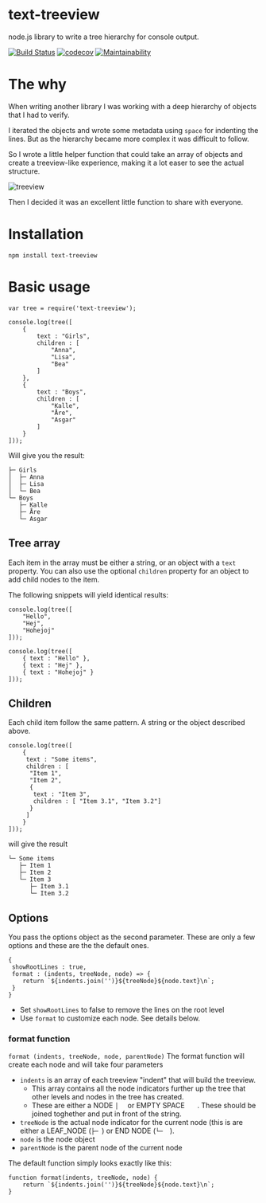 # text-treeview
node.js library to write a tree hierarchy for console output.

[![Build Status](https://travis-ci.org/dlid/text-treeview.svg?branch=master)](https://travis-ci.org/dlid/text-treeview) [![codecov](https://codecov.io/gh/dlid/text-treeview/branch/master/graph/badge.svg)](https://codecov.io/gh/dlid/text-treeview) [![Maintainability](https://api.codeclimate.com/v1/badges/7bb4fc43c7b3b6f0aa5f/maintainability)](https://codeclimate.com/github/dlid/text-treeview/maintainability)

# The why
When writing another library I was working with a deep hierarchy of objects that I had to verify.

I iterated the objects and wrote some metadata using `space` for indenting the lines. But as the hierarchy became more complex it was difficult to follow.

So I wrote a little helper function that could take an array of objects and create a treeview-like experience, making it a lot easer to see the actual structure.

![treeview](https://assets.dlid.se/7747c114/img/text-treeview.png)

Then I decided it was an excellent little function to share with everyone.

# Installation

```
npm install text-treeview
```

# Basic usage

```
var tree = require('text-treeview');

console.log(tree([
    {
        text : "Girls",
        children : [
            "Anna",
            "Lisa",
            "Bea"
        ]
    },
    {
        text : "Boys",
        children : [
            "Kalle",
            "Åre",
            "Asgar"
        ]
    }
]));

```
Will give you the result:
```
├─ Girls
│  ├─ Anna
│  ├─ Lisa
│  └─ Bea
└─ Boys
   ├─ Kalle
   ├─ Åre
   └─ Asgar
```

## Tree array

Each item in the array must be either a string, or an object with a `text` property. You can also use the optional `children` property for an object to add child nodes to the item.

The following snippets will yield identical results:

```
console.log(tree([
    "Hello",
    "Hej",
    "Hohejoj"
]));

console.log(tree([
    { text : "Hello" },
    { text : "Hej" },
    { text : "Hohejoj" }
]));
```

## Children

Each child item follow the same pattern. A string or the object described above.

```
console.log(tree([
    {
     text : "Some items",
     children : [
      "Item 1", 
      "Item 2",
      { 
       text : "Item 3",
       children : [ "Item 3.1", "Item 3.2"]
      }
     ]
    }
]));
```
will give the result
```
└─ Some items
   ├─ Item 1
   ├─ Item 2
   └─ Item 3
      ├─ Item 3.1
      └─ Item 3.2
```

## Options

You pass the options object as the second parameter. These are only a few options and these are the the default ones.
```
{
 showRootLines : true,
 format : (indents, treeNode, node) => {
    return `${indents.join('')}${treeNode}${node.text}\n`;
 }
}
```
- Set `showRootLines` to false to remove the lines on the root level
- Use `format` to customize each node. See details below.

### format function
`format (indents, treeNode, node, parentNode)`
The format function will create each node and will take four parameters

- `indents` is an array of each treeview "indent" that will build the treeview.
   - This array contains all the node indicators further up the tree that other levels and nodes in the tree has created.
   - These are either a NODE `│  ` or EMPTY SPACE `   `. These should be joined toghether and put in front of the string.
- `treeNode` is the actual node indicator for the current node (this is are either a LEAF_NODE (`├─ `) or  END NODE (`└─  `).
- `node` is the node object
- `parentNode` is the parent node of the current node

The default function simply looks exactly like this:

```
function format(indents, treeNode, node) {
    return `${indents.join('')}${treeNode}${node.text}\n`;
}
```


